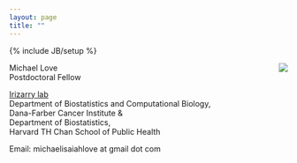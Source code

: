 ```yaml
---
layout: page
title: ""
---
```

{% include JB/setup %}

Michael Love <img style="float: right;" src="http://mike-love.net/img/michaellove_sm.jpg"> <br>
Postdoctoral Fellow

[Irizarry lab](http://rafalab.dfci.harvard.edu) <br>
Department of Biostatistics and Computational Biology, <br>
Dana-Farber Cancer Institute & <br>
Department of Biostatistics, <br>
Harvard TH Chan School of Public Health

Email: michaelisaiahlove at gmail dot com
